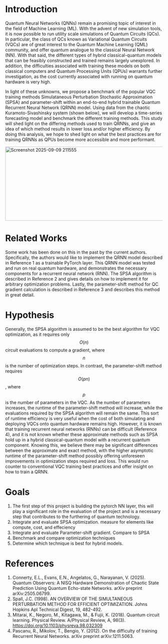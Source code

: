 # Introduction
Quantum Neural Networks (QNNs) remain a promising topic of interest in the field of Machine Learning (ML). With the advent of new simulation tools, it is now possible to run utility scale simulations of Quantum Circuits (QCs). In particular, the class of QCs known as Variational Quantum Circuits (VQCs) are of great interest to the Quantum Machine Learning (QML) community, and offer quantum analogue to the classical Neural Network (NN). With that said, the different types of hybrid classical-quantum models that can be feasibly constructed and trained remains largely unexplored. In addition, the difficulties associated with training these models on both classical computers and Quantum Processing Units (QPUs) warrants further investigation, as the cost currently associated with running on quantum hardware is very high.

In light of these unknowns, we propose a benchmark of the popular VQC training methods Simulataneous Perturbation Stochastic Approximation (SPSA) and parameter-shift within an end-to-end hybrid trainable Quantum Recurrent Neural Network (QRNN) model. Using data from the chaotic Kuramoto-Sivashinsky system (shown below), we will develop a time-series forecasting model and benchmark the different training methods. This study will shed light on the differing methods used to train QRNNs, and give an idea of which method results in lower loss and/or higher efficiency. By doing this analysis, we hope to shed light on what the best practices are for training QRNNs as QPUs become more accessible and more performant.

<img width="956" height="236" alt="Screenshot 2025-09-09 211555" src="https://github.com/user-attachments/assets/f078971d-a8e6-4389-8641-5e8afef08b62" />


# Related Works 

Some work has been done on this in the past by the current authors. Specifically, the authors would like to implement the QRNN model described in Reference 1 as a trainable PyTorch layer. This QRNN model was tested and run on real quantum hardware, and demonstrates the necessary components for a recurrent neural network (RNN). The SPSA algorithm is described in Reference 2 and gives details on how to implement it for arbitrary optimization problems. Lastly, the parameter-shift method for QC gradient calculation is described in Reference 3 and describes this method in great detail.

# Hypothesis
Generally, the SPSA algorithm is assumed to be the best algorithm for VQC optimization, as it requires only $$O(n)$$ circuit evaluations to compute a gradient, where $$n$$ is the number of optimization steps. In contrast, the parameter-shift method requires $$O(pn)$$, where $$p$$ is the number of parameters in the VQC. As the number of parameters increases, the runtime of the parameter-shift method will increase, while the evaluations required by the SPSA algorithm will remain the same. This sort of runtime efficiency is very useful when the cost of both simulating and deploying VQCs onto quantum hardware remains high. However, it is known that training recurrent neural networks (RNNs) can be difficult (Reference 4), and it is not known whether these approximate methods such as SPSA hold up in a hybrid classical-quantum model with a recurrent quantum component. Knowing this, we believe there may be significant differences between the approximate and exact method, with the higher asymptotic runtime of the parameter-shift method possibly offering unforeseen improvements in optimization steps required and loss. This would run counter to conventional VQC training best practices and offer insight on how to train a QRNN.

# Goals
1. The first step of this project is building the pytorch NN layer, this will play a significant role in the evaluation of the project and is a necessary step that contributes to the furthering of quantum technology.
2. Integrate and evaluate SPSA optimization. measure for elements like compute, cost, and effeciency
3. Integrate and evaluate Parameter-shift gradient. Compare to SPSA
4. Benchmark and compare optimization techniques
5. Determine which technique is best for hybrid models. 

# References 
1. Connerty, E.L., Evans, E.N., Angelatos, G., Narayanan, V. (2025). Quantum Observers: A NISQ Hardware Demonstration of Chaotic State Prediction Using Quantum Echo-state Networks. arXiv preprint arXiv:2505.06799.
2. Spall, J.C. (1998). AN OVERVIEW OF THE SIMULTANEOUS PERTURBATION METHOD FOR EFFICIENT OPTIMIZATION. Johns Hopkins Apl Technical Digest, 19, 482-492.
3. Mitarai, K., Negoro, M., Kitagawa, M., & Fujii, K. (2018). Quantum circuit learning. Physical Review. A/Physical Review, A, 98(3). https://doi.org/10.1103/physreva.98.032309
4. Pascanu, R., Mikolov, T., Bengio, Y. (2012). On the difficulty of training Recurrent Neural Networks. arXiv preprint arXiv:1211.5063.

